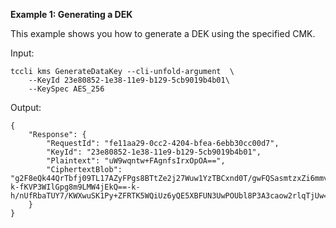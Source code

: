 **Example 1: Generating a DEK**

This example shows you how to generate a DEK using the specified CMK.

Input: 

```
tccli kms GenerateDataKey --cli-unfold-argument  \
    --KeyId 23e80852-1e38-11e9-b129-5cb9019b4b01\
    --KeySpec AES_256
```

Output: 
```
{
    "Response": {
        "RequestId": "fe11aa29-0cc2-4204-bfea-6ebb30cc00d7",
        "KeyId": "23e80852-1e38-11e9-b129-5cb9019b4b01",
        "Plaintext": "uW9wqntw+FAgnfsIrxOpOA==",
        "CiphertextBlob": "g2F8eQk44QrTbfj09TL17AZyFPgs8BTtZe2j27Wuw1YzTBCxnd0T/gwFQSasmtzxZi6mmvD7DCjCE+LxJmdhXQ==-k-fKVP3WIlGpg8m9LMW4jEkQ==-k-h/nUfRbaTUY7/KWXwuSK1Py+ZFRTK5WQiUz6yQE5XBFUN3UwPOUbl8P3A3caow2rlqTjUw=="
    }
}
```

